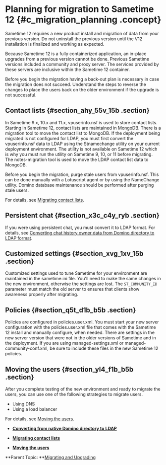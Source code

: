 # Planning for migration to Sametime 12 {#c_migration_planning .concept}

Sametime 12 requires a new product install and migration of data from your previous version. Do not uninstall the previous version until the V12 installation is finalized and working as expected.

Because Sametime 12 is a fully containerized application, an in-place upgrades from a previous version cannot be done. Previous Sametime versions included a community and proxy server. The services provided by these servers are inclusive within the Sametime 12 container.

Before you begin the migration having a back-out plan is necessary in case the migration does not succeed. Understand the steps to reverse the changes to place the users back on the older environment if the upgrade is not successful.

## Contact lists {#section_ahy_55v_15b .section}

In Sametime 9.x, 10.x and 11.x, vpuserinfo.nsf is used to store contact lists. Starting in Sametime 12, contact lists are maintained in MongoDB. There is a migration tool to move the contact list to MongoDB. If the deployment being migrated is not configured for LDAP, you must first convert the vpuserinfo.nsf data to LDAP using the Stnamechange utility on your current deployment environment. The utility is not available on Sametime 12 which is why you must run the utility on Sametime 9, 10, or 11 before migrating. The notes-migration tool is used to move the LDAP contact list data to MongoDB.

Before you begin the migration, purge stale users from vpuserinfo.nsf. This can be done manually with a Lotuscript agent or by using the NameChange utility. Domino database maintenance should be performed after purging stale users.

For details, see [Migrating contact lists](migrating_contactlists.md).

## Persistent chat {#section_x3c_c4y_ryb .section}

If you were using persistent chat, you must convert it to LDAP format. For details, see [Converting chat history owner data from Domino directory to LDAP format](t_dbutility_convertldap.md).

## Customized settings {#section_xvg_1xv_15b .section}

Customized settings used to tune Sametime for your environment are maintained in the sametime.ini file. You'll need to make the same changes in the new environment, otherwise the settings are lost. The `ST_COMMUNITY_ID` parameter must match the old server to ensures that clients show awareness properly after migrating.

## Policies {#section_q5t_d1b_b5b .section}

Policies are configured in policies.user.xml. You must start your new server configuration with the policies.user.xml file that comes with the Sametime 12 install and manually configure, when needed. There are settings in the new server version that were not in the older versions of Sametime and in the deployment. If you are using managed-settings.xml or managed-community-conf.xml, be sure to include these files in the new Sametime 12 policies.

## Moving the users {#section_yl4_f1b_b5b .section}

After you complete testing of the new environment and ready to migrate the users, you can use one of the following strategies to migrate users.

-   Using DNS
-   Using a load balancer

For details, see [Moving the users](migrating_moveusers.md).

-   **[Converting from native Domino directory to LDAP](migrating_dominodirectory.md)**  

-   **[Migrating contact lists](migrating_contactlists.md)**  

-   **[Moving the users](migrating_moveusers.md)**  


**Parent Topic: **[Migrating and Upgrading](migrating.md)


